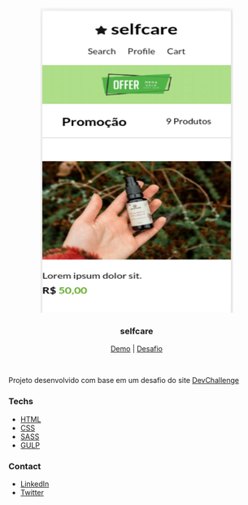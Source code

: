 <br />
<p align="center">
 
   <img src="assets/demo.png" width="380" height="600">

  <h3 align="center">selfcare</h3>

  <p align="center">
      <a href="https://wesleygessner.github.io/selfcare-challenge/">Demo</a> | 
    <a href="https://github.com/thaysagomes/selfcare">Desafio</a> 

  </p>

  <br>
</p>

Projeto desenvolvido com base em um desafio do site [DevChallenge](https://devchallenge.com.br/)

### Techs

- [HTML]()
- [CSS]()
- [SASS]()
- [GULP]()

### Contact

- [LinkedIn](https://www.linkedin.com/in/wesleygessner/)
- [Twitter](https://twitter.com/_wesleygessner)
